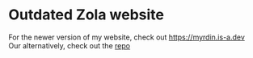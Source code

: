 # Outdated Zola website
For the newer version of my website, check out https://myrdin.is-a.dev  
Our alternatively, check out the [repo](https://github.com/Myrdincx/myrdincx.github.io)
